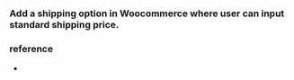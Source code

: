 ### Add a shipping option in Woocommerce where user can input standard shipping price.

### reference
- 
